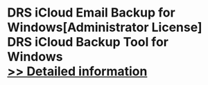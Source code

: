 # DRS iCloud Email Backup for Windows[Administrator License]<br />DRS iCloud Backup Tool for Windows<br />[>> Detailed information](https://secure.shareit.com/shareit/product.html?productid=301004408&affiliateid=200057808)